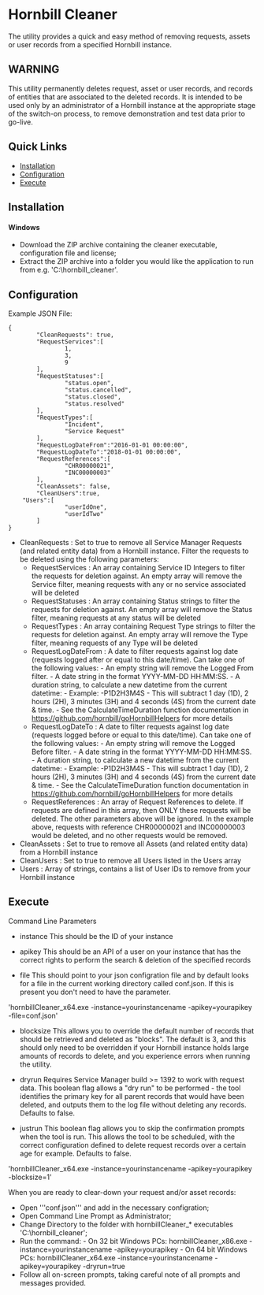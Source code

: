 # Hornbill Cleaner

The utility provides a quick and easy method of removing requests, assets or user records from a specified Hornbill instance.

## WARNING

This utility permanently deletes request, asset or user records, and records of entities that are associated to the deleted records. It is intended to be used only by an administrator of a Hornbill instance at the appropriate stage of the switch-on process, to remove demonstration and test data prior to go-live.

## Quick Links
- [Installation](#installation)
- [Configuration](#configuration)
- [Execute](#execute)

## Installation

#### Windows
* Download the ZIP archive containing the cleaner executable, configuration file and license;
* Extract the ZIP archive into a folder you would like the application to run from e.g. 'C:\hornbill_cleaner\'.

## Configuration

Example JSON File:

```
{
        "CleanRequests": true,
        "RequestServices":[
                1,
                3,
                9
        ],
        "RequestStatuses":[
                "status.open",
                "status.cancelled",
                "status.closed",
                "status.resolved"
        ],
        "RequestTypes":[
                "Incident",
                "Service Request"
        ],
        "RequestLogDateFrom":"2016-01-01 00:00:00",
        "RequestLogDateTo":"2018-01-01 00:00:00",
        "RequestReferences":[
                "CHR00000021",
                "INC00000003"
        ],
        "CleanAssets": false,
        "CleanUsers":true,
	"Users":[
                "userIdOne",
                "userIdTwo"
        ]
}
```

- CleanRequests : Set to true to remove all Service Manager Requests (and related entity data) from a Hornbill instance. Filter the requests to be deleted using the following parameters:
  - RequestServices : An array containing Service ID Integers to filter the requests for deletion against. An empty array will remove the Service filter, meaning requests with any or no service associated will be deleted
  - RequestStatuses : An array containing Status strings to filter the requests for deletion against. An empty array will remove the Status filter, meaning requests at any status will be deleted
  - RequestTypes : An array containing Request Type strings to filter the requests for deletion against. An empty array will remove the Type filter, meaning requests of any Type will be deleted
  - RequestLogDateFrom :  A date to filter requests against log date (requests logged after or equal to this date/time). Can take one of the following values:
        - An empty string will remove the Logged From filter. 
        - A date string in the format YYYY-MM-DD HH:MM:SS. 
        - A duration string, to calculate a new datetime from the current datetime:
                - Example: -P1D2H3M4S - This will subtract 1 day (1D), 2 hours (2H), 3 minutes (3H) and 4 seconds (4S) from the current date & time.
                - See the CalculateTimeDuration function documentation in https://github.com/hornbill/goHornbillHelpers for more details
  - RequestLogDateTo : A date to filter requests against log date (requests logged before or equal to this date/time). Can take one of the following values:
        - An empty string will remove the Logged Before filter. 
        - A date string in the format YYYY-MM-DD HH:MM:SS. 
        - A duration string, to calculate a new datetime from the current datetime:
                - Example: -P1D2H3M4S - This will subtract 1 day (1D), 2 hours (2H), 3 minutes (3H) and 4 seconds (4S) from the current date & time.
                - See the CalculateTimeDuration function documentation in https://github.com/hornbill/goHornbillHelpers for more details
  - RequestReferences : An array of Request References to delete. If requests are defined in this array, then ONLY these requests will be deleted. The other parameters above will be ignored. In the example above, requests with reference CHR00000021 and INC00000003 would be deleted, and no other requests would be removed.
- CleanAssets : Set to true to remove all Assets (and related entity data) from a Hornbill instance 
- CleanUsers : Set to true to remove all Users listed in the Users array
- Users : Array of strings, contains a list of User IDs to remove from your Hornbill instance

## Execute
Command Line Parameters

- instance
This should be the ID of your instance

- apikey
This should be an API of a user on your instance that has the correct rights to perform the search & deletion of the specified records

- file
This should point to your json configration file and by default looks for a file in the current working directory called conf.json. If this is present you don't need to have the parameter.

'hornbillCleaner_x64.exe -instance=yourinstancename -apikey=yourapikey -file=conf.json'

- blocksize
This allows you to override the default number of records that should be retrieved and deleted as "blocks". The default is 3, and this should only need to be overridden if your Hornbill instance holds large amounts of records to delete, and you experience errors when running the utility.

- dryrun
Requires Service Manager build >= 1392 to work with request data. This boolean flag allows a "dry run" to be performed - the tool identifies the primary key for all parent records that would have been deleted, and outputs them to the log file without deleting any records. Defaults to false.

- justrun
This boolean flag allows you to skip the confirmation prompts when the tool is run. This allows the tool to be scheduled, with the correct configuration defined to delete request records over a certain age for example. Defaults to false.

'hornbillCleaner_x64.exe -instance=yourinstancename -apikey=yourapikey -blocksize=1'

When you are ready to clear-down your request and/or asset records:

- Open '''conf.json''' and add in the necessary configration;
- Open Command Line Prompt as Administrator;
- Change Directory to the folder with hornbillCleaner_* executables 'C:\hornbill_cleaner\';
- Run the command: 
        - On 32 bit Windows PCs: hornbillCleaner_x86.exe -instance=yourinstancename -apikey=yourapikey
        - On 64 bit Windows PCs: hornbillCleaner_x64.exe -instance=yourinstancename -apikey=yourapikey -dryrun=true
- Follow all on-screen prompts, taking careful note of all prompts and messages provided.
